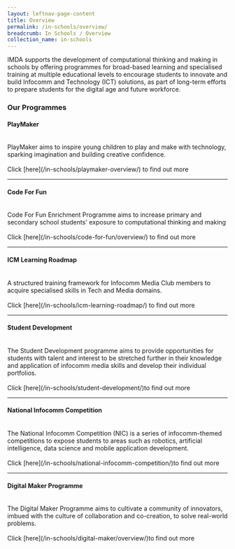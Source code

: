 ```yaml
---
layout: leftnav-page-content
title: Overview
permalink: /in-schools/overview/
breadcrumb: In Schools / Overview
collection_name: in-schools
---
```


IMDA supports the development of computational thinking and making in schools by offering programmes for broad-based learning and specialised training at multiple educational levels to encourage students to innovate and build Infocomm and Technology (ICT) solutions, as part of long-term efforts to prepare students for the digital age and future workforce.

### Our Programmes


#### **PlayMaker**<br>
<br>
PlayMaker aims to inspire young children to play and make with technology, sparking imagination and building creative confidence.<br>
<br>
Click [here](/in-schools/playmaker-overview/) to find out more<br>

---

#### **Code For Fun**<br>
<br>
Code For Fun Enrichment Programme aims to increase primary and secondary school students' exposure to computational thinking and making <br>
<br>
Click [here](/in-schools/code-for-fun/overview/) to find out more<br>

---
#### **ICM Learning Roadmap**<br>
<br>
A structured training framework for Infocomm Media Club members to acquire specialised skills in Tech and Media domains.<br>
<br>
Click [here](/in-schools/icm-learning-roadmap/) to find out more<br>

---

#### **Student Development**<br>
<br>
The Student Development programme aims to provide opportunities for students with talent and interest to be stretched further in their knowledge and application of infocomm media skills and develop their individual portfolios.<br>
<br>
Click [here](/in-schools/student-development/)to find out more <br>

---

#### **National Infocomm Competition**<br>
<br>
The National Infocomm Competition (NIC) is a series of infocomm-themed competitions to expose students to areas such as robotics, artificial intelligence, data science and mobile application development.<br>
<br>
Click [here](/in-schools/national-infocomm-competition/)to find out more<br>

---

#### **Digital Maker Programme**<br>
<br>
The Digital Maker Programme aims to cultivate a community of innovators, imbued with the culture of collaboration and co-creation, to solve real-world problems. <br>
<br>
Click [here](/in-schools/digital-maker/overview/)to find out more<br>
